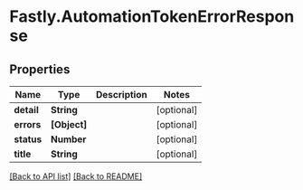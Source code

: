 # Fastly.AutomationTokenErrorResponse

## Properties

Name | Type | Description | Notes
------------ | ------------- | ------------- | -------------
**detail** | **String** |  | [optional] 
**errors** | **[Object]** |  | [optional] 
**status** | **Number** |  | [optional] 
**title** | **String** |  | [optional] 


[[Back to API list]](../../README.md#endpoints) [[Back to README]](../../README.md)
